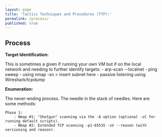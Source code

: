 ```yaml
---
layout: page
title: 'Tactics Techniques and Procedures (TTP):'
permalink: /process/
published: true
---
```

## Process

__Target Identification:__

This is sometimes a given if running your own VM but if on the local network and needing to further identify targets:
	- arp-scan --localnet
    - ping sweep - using nmap -sn > insert subnet here
    - passive listening using Wireshark/tcpdump

__Enumeration:__

The never-ending process. The needle in the stack of needles. Here are some methods:

	Phase 1:
    	- Nmap #1: "Shotgun" scanning via the -A option (optional -sC for running default scripts).
        - Nmap #2: Extended TCP scanning -p1-65535 -sV --reason (with versioning and reason).
        
